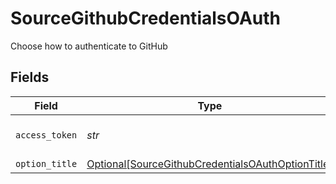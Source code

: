 # SourceGithubCredentialsOAuth

Choose how to authenticate to GitHub


## Fields

| Field                                                                                                               | Type                                                                                                                | Required                                                                                                            | Description                                                                                                         |
| ------------------------------------------------------------------------------------------------------------------- | ------------------------------------------------------------------------------------------------------------------- | ------------------------------------------------------------------------------------------------------------------- | ------------------------------------------------------------------------------------------------------------------- |
| `access_token`                                                                                                      | *str*                                                                                                               | :heavy_check_mark:                                                                                                  | OAuth access token                                                                                                  |
| `option_title`                                                                                                      | [Optional[SourceGithubCredentialsOAuthOptionTitle]](../../models/shared/sourcegithubcredentialsoauthoptiontitle.md) | :heavy_minus_sign:                                                                                                  | N/A                                                                                                                 |